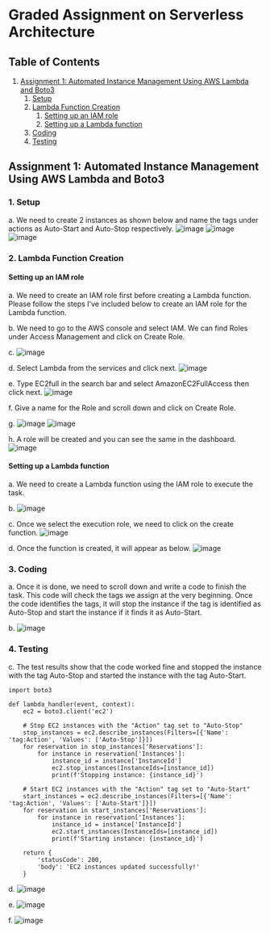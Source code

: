 # Graded Assignment on Serverless Architecture

## Table of Contents
1. [Assignment 1: Automated Instance Management Using AWS Lambda and Boto3](#assignment-1-automated-instance-management-using-aws-lambda-and-boto3)
    1. [Setup](#1-setup)
    2. [Lambda Function Creation](#lambda-function-creation)
        1. [Setting up an IAM role](#setting-up-an-iam-role)
        2. [Setting up a Lambda function](#setting-up-a-lambda-function)
    3. [Coding](#coding)
    4. [Testing](#4-testing)

## Assignment 1: Automated Instance Management Using AWS Lambda and Boto3

### 1. Setup

a. We need to create 2 instances as shown below and name the tags under actions as Auto-Start and Auto-Stop respectively.
![image](https://github.com/sayanalokesh/Serverless-Architecture/assets/105637305/b6f53fd3-e757-4cb5-8548-d91562207b29)
![image](https://github.com/sayanalokesh/Serverless-Architecture/assets/105637305/c3ead5bf-3985-4d58-aae7-e45b7e9f925f)
![image](https://github.com/sayanalokesh/Serverless-Architecture/assets/105637305/94b6b076-3bba-47b1-be7c-3e0bed158209)


### 2. Lambda Function Creation

#### Setting up an IAM role

a. We need to create an IAM role first before creating a Lambda function. Please follow the steps I've included below to create an IAM role for the Lambda function.

b. We need to go to the AWS console and select IAM. We can find Roles under Access Management and click on Create Role.

c. ![image](https://github.com/sayanalokesh/Serverless-Architecture/assets/105637305/e5f7416e-3798-4c6a-872e-7e35645edfe4)

d. Select Lambda from the services and click next.
![image](https://github.com/sayanalokesh/Serverless-Architecture/assets/105637305/9c70d4ea-28ba-4c09-a8e4-2ed368f45766)

e. Type EC2full in the search bar and select AmazonEC2FullAccess then click next.
![image](https://github.com/sayanalokesh/Serverless-Architecture/assets/105637305/351f26ba-c4ce-4754-bc86-10c5e9a9233e)

f. Give a name for the Role and scroll down and click on Create Role.

g. ![image](https://github.com/sayanalokesh/Serverless-Architecture/assets/105637305/37f8e8a9-7292-49d5-ac06-f0e798b63c5a)
![image](https://github.com/sayanalokesh/Serverless-Architecture/assets/105637305/c74b37af-2d6a-4a04-83ca-fdb8b423bfbb)

h. A role will be created and you can see the same in the dashboard.
![image](https://github.com/sayanalokesh/Serverless-Architecture/assets/105637305/b8cccafa-e87b-4b69-9089-0d76a3904caa)


#### Setting up a Lambda function

a. We need to create a Lambda function using the IAM role to execute the task.

b. ![image](https://github.com/sayanalokesh/Serverless-Architecture/assets/105637305/c20147db-4939-4ce8-b506-bab123dbabcd)

c. Once we select the execution role, we need to click on the create function.
![image](https://github.com/sayanalokesh/Serverless-Architecture/assets/105637305/1620808d-f98b-40b7-a661-6ba66204340d)

d. Once the function is created, it will appear as below.
![image](https://github.com/sayanalokesh/Serverless-Architecture/assets/105637305/ee6a2279-d979-4446-853e-8ec87e94b977)

### 3. Coding

a. Once it is done, we need to scroll down and write a code to finish the task. This code will check the tags we assign at the very beginning. Once the code identifies the tags, it will stop the instance if the tag is identified as Auto-Stop and start the instance if it finds it as Auto-Start.

b. ![image](https://github.com/sayanalokesh/Serverless-Architecture/assets/105637305/55924ca8-6c38-4dd5-9f08-d56951841ff8)


### 4. Testing

c. The test results show that the code worked fine and stopped the instance with the tag Auto-Stop and started the instance with the tag Auto-Start.
```
import boto3

def lambda_handler(event, context):
    ec2 = boto3.client('ec2')
    
    # Stop EC2 instances with the "Action" tag set to "Auto-Stop"
    stop_instances = ec2.describe_instances(Filters=[{'Name': 'tag:Action', 'Values': ['Auto-Stop']}])
    for reservation in stop_instances['Reservations']:
        for instance in reservation['Instances']:
            instance_id = instance['InstanceId']
            ec2.stop_instances(InstanceIds=[instance_id])
            print(f'Stopping instance: {instance_id}')
    
    # Start EC2 instances with the "Action" tag set to "Auto-Start"
    start_instances = ec2.describe_instances(Filters=[{'Name': 'tag:Action', 'Values': ['Auto-Start']}])
    for reservation in start_instances['Reservations']:
        for instance in reservation['Instances']:
            instance_id = instance['InstanceId']
            ec2.start_instances(InstanceIds=[instance_id])
            print(f'Starting instance: {instance_id}')

    return {
        'statusCode': 200,
        'body': 'EC2 instances updated successfully!'
    }

```

d. ![image](https://github.com/sayanalokesh/Serverless-Architecture/assets/105637305/8207f8a5-e8d2-40a2-9b66-3eec85c17236)

e. ![image](https://github.com/sayanalokesh/Serverless-Architecture/assets/105637305/cf95b18d-33cc-4029-8fa8-4e1303de6c90)


f. ![image](https://github.com/sayanalokesh/Serverless-Architecture/assets/105637305/320acc74-48dd-4688-809f-817c391751e6)


